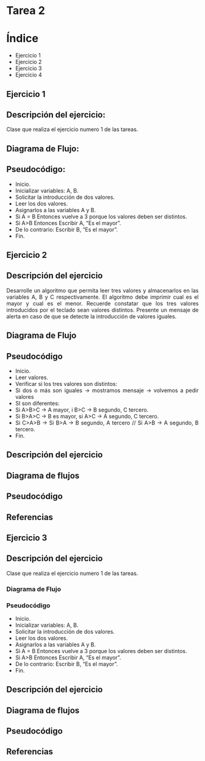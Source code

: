 <div align="justify">

# Tarea 2

<!-- Recuerda que

## 1. Subtítulo tarea

### 1.1 Subtítulo de la tarea

-- Incluir imagenes

<div align="center">
    <img src="images/diagrama-flujo.png"/> 
</div>

-->
# Índice

- Ejercicio 1
- Ejercicio 2
- Ejercicio 3
- Ejercicio 4

## Ejercicio 1 <a name="ejercicio1"></a>

## Descripción del ejercicio:
Clase que realiza el ejercicio numero 1 de las tareas.

## Diagrama de Flujo:

## Pseudocódigo:
- Inicio.
- Inicializar variables: A, B.
- Solicitar la introducción de dos valores.
- Leer los dos valores.
- Asignarlos a las variables A y B.
- Si A = B Entonces vuelve a 3 porque los valores deben ser distintos.
- Si A>B Entonces Escribir A, “Es el mayor”.
- De lo contrario: Escribir B, “Es el mayor”.
- Fin.

## Ejercicio 2 

## Descripción del ejercicio
Desarrolle un algoritmo que permita leer tres valores y almacenarlos en las variables A, B y C respectivamente.
El algoritmo debe imprimir cual es el mayor y cual es el menor. Recuerde constatar que los tres valores introducidos por
el teclado sean valores distintos. Presente un mensaje de alerta en caso de que se detecte la introducción de valores iguales.

## Diagrama de Flujo

## Pseudocódigo
- Inicio.
- Leer valores.
- Verificar si los tres valores son distintos:
- Si dos o más son iguales → mostramos mensaje → volvemos a pedir valores
- SI son diferentes:
- Si A>B>C → A mayor, i B>C → B segundo, C tercero.
- Si B>A>C → B es mayor, si A>C → A segundo, C tercero.
- Si C>A>B → Si B>A → B segundo, A tercero // Si A>B → A segundo, B tercero.
- Fin.

## Descripción del ejercicio


## Diagrama de flujos

## Pseudocódigo

## Referencias

## Ejercicio 3 <a name="ejercicio3"></a>

## Descripción del ejercicio
Clase que realiza el ejercicio numero 1 de las tareas.

### Diagrama de Flujo

### Pseudocódigo
- Inicio.
- Inicializar variables: A, B.
- Solicitar la introducción de dos valores.
- Leer los dos valores.
- Asignarlos a las variables A y B.
- Si A = B Entonces vuelve a 3 porque los valores deben ser distintos.
- Si A>B Entonces Escribir A, “Es el mayor”.
- De lo contrario: Escribir B, “Es el mayor”.
- Fin.

## Descripción del ejercicio


## Diagrama de flujos

## Pseudocódigo

## Referencias

</div>


